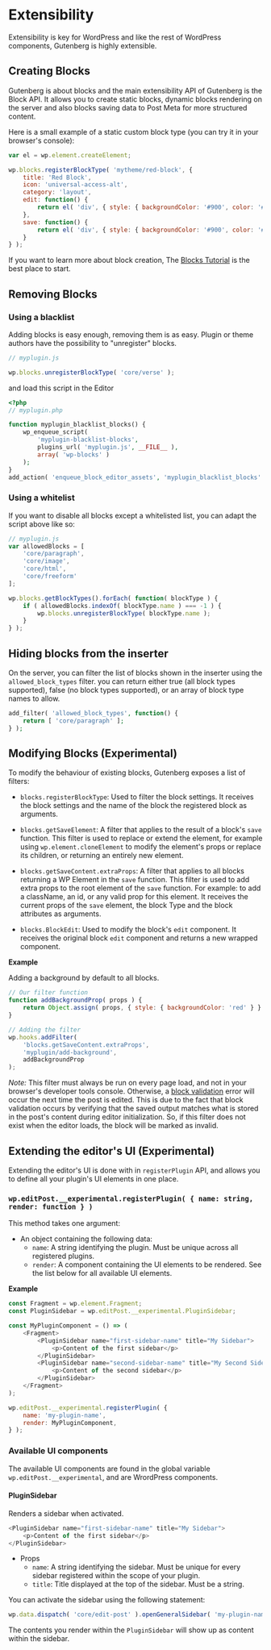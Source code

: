 # Extensibility

Extensibility is key for WordPress and like the rest of WordPress components, Gutenberg is highly extensible.


## Creating Blocks

Gutenberg is about blocks and the main extensibility API of Gutenberg is the Block API. It allows you to create static blocks, dynamic blocks rendering on the server and also blocks saving data to Post Meta for more structured content.

Here is a small example of a static custom block type (you can try it in your browser's console):

```js
var el = wp.element.createElement;

wp.blocks.registerBlockType( 'mytheme/red-block', {
	title: 'Red Block',
	icon: 'universal-access-alt',
	category: 'layout',
	edit: function() {
		return el( 'div', { style: { backgroundColor: '#900', color: '#fff', padding: '20px' } }, 'I am a red block.' );
	},
	save: function() {
		return el( 'div', { style: { backgroundColor: '#900', color: '#fff', padding: '20px' } }, 'I am a red block.' );
	}
} );
```

If you want to learn more about block creation, The [Blocks Tutorial](./blocks) is the best place to start.


## Removing Blocks

### Using a blacklist

Adding blocks is easy enough, removing them is as easy. Plugin or theme authors have the possibility to "unregister" blocks.

```js
// myplugin.js

wp.blocks.unregisterBlockType( 'core/verse' );
```

and load this script in the Editor

```php
<?php
// myplugin.php

function myplugin_blacklist_blocks() {
	wp_enqueue_script(
		'myplugin-blacklist-blocks',
		plugins_url( 'myplugin.js', __FILE__ ),
		array( 'wp-blocks' )
	);
}
add_action( 'enqueue_block_editor_assets', 'myplugin_blacklist_blocks' );
```


### Using a whitelist

If you want to disable all blocks except a whitelisted list, you can adapt the script above like so:

```js
// myplugin.js
var allowedBlocks = [
	'core/paragraph',
	'core/image',
	'core/html',
	'core/freeform'
];

wp.blocks.getBlockTypes().forEach( function( blockType ) {
	if ( allowedBlocks.indexOf( blockType.name ) === -1 ) {
		wp.blocks.unregisterBlockType( blockType.name );
	}
} );
```

## Hiding blocks from the inserter

On the server, you can filter the list of blocks shown in the inserter using the `allowed_block_types` filter. you can return either true (all block types supported), false (no block types supported), or an array of block type names to allow.

```php
add_filter( 'allowed_block_types', function() {
	return [ 'core/paragraph' ];
} );
```


## Modifying Blocks (Experimental)

To modify the behaviour of existing blocks, Gutenberg exposes a list of filters:

- `blocks.registerBlockType`: Used to filter the block settings. It receives the block settings and the name of the block the registered block as arguments.

- `blocks.getSaveElement`: A filter that applies to the result of a block's `save` function. This filter is used to replace or extend the element, for example using `wp.element.cloneElement` to modify the element's props or replace its children, or returning an entirely new element.

- `blocks.getSaveContent.extraProps`: A filter that applies to all blocks returning a WP Element in the `save` function. This filter is used to add extra props to the root element of the `save` function. For example: to add a className, an id, or any valid prop for this element. It receives the current props of the `save` element, the block Type and the block attributes as arguments.

- `blocks.BlockEdit`: Used to modify the block's `edit` component. It receives the original block `edit` component and returns a new wrapped component.

**Example**

Adding a background by default to all blocks.

```js
// Our filter function
function addBackgroundProp( props ) {
	return Object.assign( props, { style: { backgroundColor: 'red' } } );
}

// Adding the filter
wp.hooks.addFilter(
	'blocks.getSaveContent.extraProps',
	'myplugin/add-background',
	addBackgroundProp
);
```

_Note:_ This filter must always be run on every page load, and not in your browser's developer tools console. Otherwise, a [block validation](https://wordpress.org/gutenberg/handbook/block-api/block-edit-save/#validation) error will occur the next time the post is edited. This is due to the fact that block validation occurs by verifying that the saved output matches what is stored in the post's content during editor initialization. So, if this filter does not exist when the editor loads, the block will be marked as invalid.

## Extending the editor's UI (Experimental)

Extending the editor's UI is done with in `registerPlugin` API, and allows you to define all your plugin's UI elements in one place.

### `wp.editPost.__experimental.registerPlugin( { name: string, render: function } )`

This method takes one argument: 
- An object containing the following data:
  - `name`: A string identifying the plugin. Must be unique across all registered plugins.
  - `render`: A component containing the UI elements to be rendered. See the list below for all available UI elements.
  
**Example**

```js
const Fragment = wp.element.Fragment;
const PluginSidebar = wp.editPost.__experimental.PluginSidebar;

const MyPluginComponent = () => (
	<Fragment>
		<PluginSidebar name="first-sidebar-name" title="My Sidebar">
			<p>Content of the first sidebar</p>
		</PluginSidebar>
		<PluginSidebar name="second-sidebar-name" title="My Second Sidebar">
			<p>Content of the second sidebar</p>
		</PluginSidebar>
	</Fragment>
);

wp.editPost.__experimental.registerPlugin( {
	name: 'my-plugin-name',
	render: MyPluginComponent,
} );
```
  
### Available UI components

The available UI components are found in the global variable `wp.editPost.__experimental`, and are WrordPress components.

#### PluginSidebar

Renders a sidebar when activated.
```js
<PluginSidebar name="first-sidebar-name" title="My Sidebar">
	<p>Content of the first sidebar</p>
</PluginSidebar>
```
- Props
  - `name`: A string identifying the sidebar. Must be unique for every sidebar registered within the scope of your plugin.
  - `title`: Title displayed at the top of the sidebar. Must be a string.
  
You can activate the sidebar using the following statement:
```js
wp.data.dispatch( 'core/edit-post' ).openGeneralSidebar( 'my-plugin-name/first-sidebar-name' );
```
The contents you render within the `PluginSidebar` will show up as content within the sidebar.


